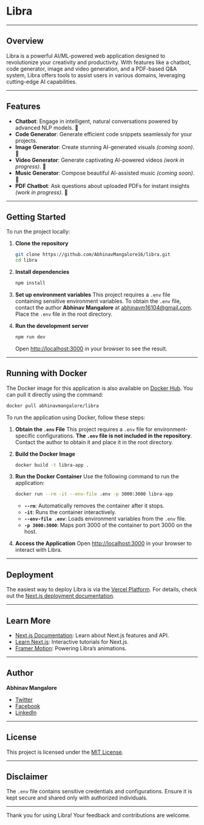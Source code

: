 # Libra


---

## Overview

Libra is a powerful AI/ML-powered web application designed to revolutionize your creativity and productivity. With features like a chatbot, code generator, image and video generation, and a PDF-based Q&A system, Libra offers tools to assist users in various domains, leveraging cutting-edge AI capabilities.

---

## Features

- **Chatbot**: Engage in intelligent, natural conversations powered by advanced NLP models. 🧠
- **Code Generator**: Generate efficient code snippets seamlessly for your projects.
- **Image Generator**: Create stunning AI-generated visuals *(coming soon)*. 🎨
- **Video Generator**: Generate captivating AI-powered videos *(work in progress)*. 🎥
- **Music Generator**: Compose beautiful AI-assisted music *(coming soon)*. 🎵
- **PDF Chatbot**: Ask questions about uploaded PDFs for instant insights *(work in progress)*. 📄

---

## Getting Started

To run the project locally:

1. **Clone the repository**

   ```bash
   git clone https://github.com/AbhinavMangalore16/libra.git
   cd libra
   ```

2. **Install dependencies**

   ```bash
   npm install
   ```

3. **Set up environment variables**
   This project requires a `.env` file containing sensitive environment variables. To obtain the `.env` file, contact the author **Abhinav Mangalore** at [abhinavm16104@gmail.com](mailto\:abhinavm16104@gmail.com). Place the `.env` file in the root directory.

4. **Run the development server**

   ```bash
   npm run dev
   ```

   Open [http://localhost:3000](http://localhost:3000) in your browser to see the result.

---

## Running with Docker

The Docker image for this application is also available on [Docker Hub](https://hub.docker.com/repository/docker/abhinavmangalore/libra/general). You can pull it directly using the command:

```bash
docker pull abhinavmangalore/libra
```

To run the application using Docker, follow these steps:

1. **Obtain the ********`.env`******** File**
   This project requires a `.env` file for environment-specific configurations. **The ********`.env`******** file is not included in the repository**. Contact the author to obtain it and place it in the root directory.

2. **Build the Docker Image**

   ```bash
   docker build -t libra-app .
   ```

3. **Run the Docker Container**
   Use the following command to run the application:

   ```bash
   docker run --rm -it --env-file .env -p 3000:3000 libra-app
   ```

   - **`--rm`**: Automatically removes the container after it stops.
   - **`-it`**: Runs the container interactively.
   - **`--env-file .env`**: Loads environment variables from the `.env` file.
   - **`-p 3000:3000`**: Maps port 3000 of the container to port 3000 on the host.

4. **Access the Application**
   Open [http://localhost:3000](http://localhost:3000) in your browser to interact with Libra.

---

## Deployment

The easiest way to deploy Libra is via the [Vercel Platform](https://vercel.com/new?utm_medium=default-template\&filter=next.js\&utm_source=create-next-app\&utm_campaign=create-next-app-readme). For details, check out the [Next.js deployment documentation](https://nextjs.org/docs/deployment).

---

## Learn More

- [Next.js Documentation](https://nextjs.org/docs): Learn about Next.js features and API.
- [Learn Next.js](https://nextjs.org/learn): Interactive tutorials for Next.js.
- [Framer Motion](https://www.framer.com/motion/): Powering Libra’s animations.

---

## Author

**Abhinav Mangalore**

- [Twitter](https://x.com/PhoenixRFTA16)
- [Facebook](https://www.facebook.com/profile.php?id=100008360348028)
- [LinkedIn](https://www.linkedin.com/in/abhinav-mangalore-919b0a193/)

---

## License

This project is licensed under the [MIT License](LICENSE).

---

## Disclaimer

The `.env` file contains sensitive credentials and configurations. Ensure it is kept secure and shared only with authorized individuals.

---

Thank you for using Libra! Your feedback and contributions are welcome.

